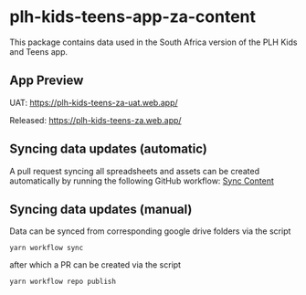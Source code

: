 # plh-kids-teens-app-za-content
This package contains data used in the South Africa version of the PLH Kids and Teens app.

## App Preview
UAT: https://plh-kids-teens-za-uat.web.app/

Released: https://plh-kids-teens-za.web.app/

## Syncing data updates (automatic)
A pull request syncing all spreadsheets and assets can be created automatically by running the following GitHub workflow: [Sync Content](https://github.com/ParentingForLifelongHealth/plh-kids-teens-app-za-content/actions/workflows/content-sync.yml)

## Syncing data updates (manual)
Data can be synced from corresponding google drive folders via the script
```
yarn workflow sync
```
after which a PR can be created via the script
```
yarn workflow repo publish
```
